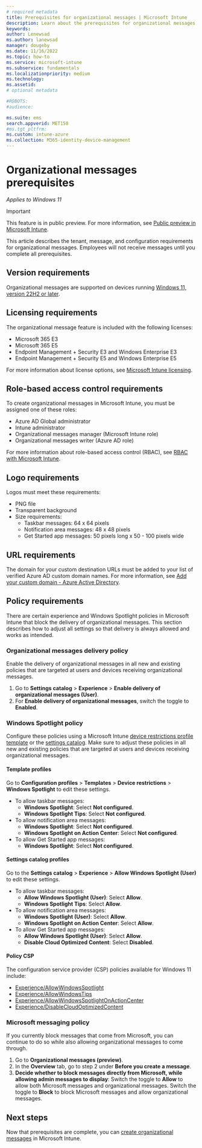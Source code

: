```yaml
---
# required metadata
title: Prerequisites for organizational messages | Microsoft Intune  
description: Learn about the prerequisites for organizational messages.      
keywords:
author: Lenewsad
ms.author: lanewsad
manager: dougeby
ms.date: 11/16/2022
ms.topic: how-to
ms.service: microsoft-intune
ms.subservice: fundamentals
ms.localizationpriority: medium
ms.technology:
ms.assetid: 
# optional metadata

#ROBOTS:
#audience:

ms.suite: ems
search.appverid: MET150
#ms.tgt_pltfrm:
ms.custom: intune-azure 
ms.collection: M365-identity-device-management
---
```


# Organizational messages prerequisites   

*Applies to Windows 11*  

> [!IMPORTANT]
> This feature is in public preview. For more information, see [Public preview in Microsoft Intune](../fundamentals/public-preview.md).  

This article describes the tenant, message, and configuration requirements for organizational messages. Employees will not receive messages until you complete all prerequisites.  

## Version requirements  
Organizational messages are supported on devices running [Windows 11, version 22H2 or later](https://blogs.windows.com/windowsexperience/2022/09/20/how-to-get-the-windows-11-2022-update/).   

## Licensing requirements  
The organizational message feature is included with the following licenses:  

* Microsoft 365 E3  
* Microsoft 365 E5  
* Endpoint Management + Security E3 and Windows Enterprise E3    
* Endpoint Management + Security E5 and Windows Enterprise E5  

For more information about license options, see [Microsoft Intune licensing](../fundamentals/licenses.md).  

## Role-based access control requirements  
To create organizational messages in Microsoft Intune, you must be assigned one of these roles: 

* Azure AD Global administrator  
* Intune administrator  
* Organizational messages manager (Microsoft Intune role)  
* Organizational messages writer (Azure AD role)  

For more information about role-based access control (RBAC), see [RBAC with Microsoft Intune](../fundamentals/role-based-access-control.md).  

## Logo requirements  
Logos must meet these requirements:  

* PNG file 
* Transparent background 
* Size requirements:    
    * Taskbar messages: 64 x 64 pixels  
    * Notification area messages: 48 x 48 pixels
    * Get Started app messages: 50 pixels long x 50 - 100 pixels wide  

## URL requirements  
The domain for your custom destination URLs must be added to your list of verified Azure AD custom domain names. For more information, see [Add your custom domain - Azure Active Directory](/azure/active-directory/fundamentals/add-custom-domain#add-your-custom-domain-name-to-azure-ad).  

## Policy requirements  
There are certain experience and Windows Spotlight policies in Microsoft Intune that block the delivery of organizational messages. This section describes how to adjust all settings so that delivery is always allowed and works as intended. 

### Organizational messages delivery policy      
Enable the delivery of organizational messages in all new and existing policies that are targeted at users and devices receiving organizational messages. 

 1. Go to **Settings catalog** > **Experience** > **Enable delivery of organizational messages (User)**. 
 2. For **Enable delivery of organizational messages**, switch the toggle to **Enabled**.     

### Windows Spotlight policy     
Configure these policies using a Microsoft Intune [device restrictions profile template](../configuration/device-restrictions-configure.md) or the [settings catalog](../configuration/settings-catalog.md). Make sure to adjust these policies in all new and existing policies that are targeted at users and devices receiving organizational messages.  

#### Template profiles    
Go to **Configuration profiles** > **Templates** > **Device restrictions** > **Windows Spotlight** to edit these settings.    

* To allow taskbar messages:   
  * **Windows Spotlight**: Select **Not configured**.    
  * **Windows Spotlight Tips**: Select **Not configured**.    
* To allow notification area messages:  
  * **Windows Spotlight**: Select **Not configured**.  
  * **Windows Spotlight on Action Center**: Select **Not configured**.  
* To allow Get Started app messages: 
  * **Windows Spotlight**: Select **Not configured**.      

#### Settings catalog profiles        
Go to the **Settings catalog** > **Experience** > **Allow Windows Spotlight (User)** to edit these settings.  

* To allow taskbar messages:  
  * **Allow Windows Spotlight (User)**: Select **Allow**.    
  * **Windows Spotlight Tips**: Select **Allow**. 
* To allow notification area messages:    
  * **Windows Spotlight (User)**: Select **Allow**.  
  * **Windows Spotlight on Action Center**: Select **Allow**.  
* To allow Get Started app messages:  
  * **Allow Windows Spotlight (User)**: Select **Allow**.   
   * **Disable Cloud Optimized Content**: Select **Disabled**.   

#### Policy CSP   
The configuration service provider (CSP) policies available for Windows 11 include:  
* [Experience/AllowWindowsSpotlight](/windows/client-management/mdm/policy-csp-experience#experience-allowwindowsspotlight) 
* [Experience/AllowWindowsTips](/windows/client-management/mdm/policy-csp-experience#experience-allowwindowstips)   
* [Experience/AllowWindowsSpotlightOnActionCenter](/windows/client-management/mdm/policy-csp-experience#experience-allowwindowsspotlightonactioncenter)  
* [Experience/DisableCloudOptimizedContent](/windows/client-management/mdm/policy-csp-experience#experience-disablecloudoptimizedcontent)  

### Microsoft messaging policy        
If you currently block messages that come from Microsoft, you can continue to do so while also allowing organizational messages to come through.  

1. Go to **Organizational messages (preview)**.    
2. In the **Overview** tab, go to step 2 under **Before you create a message**.      
3. **Decide whether to block messages directly from Microsoft, while allowing admin messages to display**: Switch the toggle to **Allow** to allow both Microsoft messages and organizational messages. Switch the toggle to **Block** to block Microsoft messages and allow organizational messages.   


## Next steps 
Now that prerequisites are complete, you can [create organizational messages](organizational-messages-create.md) in Microsoft Intune.    
